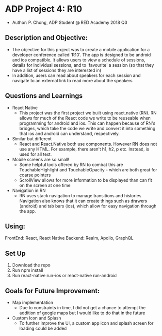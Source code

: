 # ADP Project 4: R10

- Author: P. Chong, ADP Student @ RED Academy 2018 Q3

## Description and Objective:

- The objective for this project was to create a mobile application for a developer conference called 'R10'. The app is designed to be android and ios compatible. It allows users to view a schedule of sessions, details for individual sessions, and to 'favourite' a session (so that they have a list of sessions they are interested in)
- In addition, users can read about speakers for each session and navigate to an external link to read more about the speakers

## Questions and Learnings

- React Native
  - This project was the first project we built using react.native (RN). RN allows for much of the React code we write to be reuseable when programming for android and ios. This can happen because of RN's bridges, which take the code we write and convert it into something that ios and android can understand, respectively.
- Similar but different
  - React and React.Native both use components. However RN does not use any HTML. For example, there aren't h1, h2, p etc. Instead, <Text> is used for all text.
- Mobile screens are so small!
  - Some helpful tools offered by RN to combat this are TouchableHighlight and TouchableOpacity - which are both great for coarse pointers
  - ScrollView allows for more information to be displayed than can fit on the screen at one time
- Navigation in RN
  - RN uses stack navigation to manage transitions and histories. Navigation also knows that it can create things such as drawers (android) and tab bars (ios), which allow for easy navigation through the app.

## Using:

FrontEnd: React, React Native
Backend: Realm, Apollo, GraphQL

## Set Up

1. Download the repo
1. Run npm install
1. Run react-native run-ios or react-native run-android

## Goals for Future Improvement:

- Map implementation
  - Due to constraints in time, I did not get a chance to attempt the addition of google maps but I would like to do that in the future
- Custom Icon and Splash
  - To further improve the UI, a custom app icon and splash screen for loading could be added
